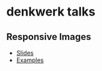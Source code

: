 # denkwerk talks

## Responsive Images
- [Slides](responsive-images/slides/)
- [Examples](responsive-images/examples/)
